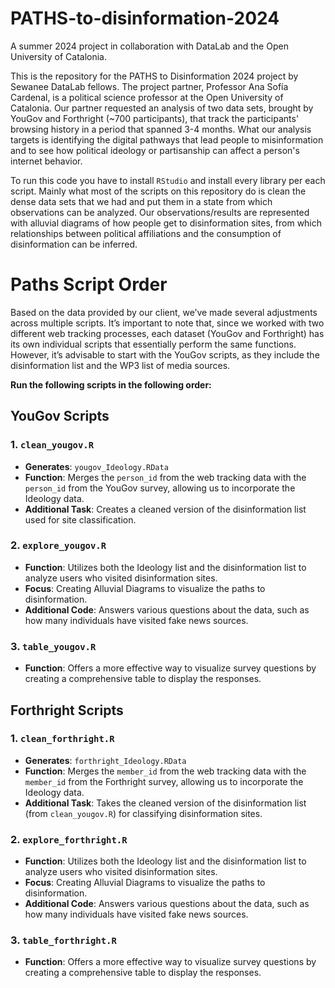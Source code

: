 # PATHS-to-disinformation-2024
A summer 2024 project in collaboration with DataLab and the Open University of Catalonia.

This is the repository for the PATHS to Disinformation 2024 project by Sewanee DataLab fellows. The project partner, Professor Ana Sofía Cardenal, is a political science professor at the Open University of Catalonia. Our partner requested an analysis of two data sets, brought by YouGov and Forthright (~700 participants), that track the participants' browsing history in a period that spanned 3-4 months. What our analysis targets is identifying the digital pathways that lead people to misinformation and to see how political ideology or partisanship can affect a person's internet behavior.   

To run this code you have to install `RStudio` and install every library per each script. Mainly what most of the scripts on this repository do is clean the dense data sets that we had and put them in a state from which observations can be analyzed. Our observations/results are represented with alluvial diagrams of how people get to disinformation sites, from which relationships between political affiliations and the consumption of disinformation can be inferred.


# Paths Script Order

Based on the data provided by our client, we’ve made several adjustments across multiple scripts. It’s important to note that, since we worked with two different web tracking processes, each dataset (YouGov and Forthright) has its own individual scripts that essentially perform the same functions. However, it’s advisable to start with the YouGov scripts, as they include the disinformation list and the WP3 list of media sources.

**Run the following scripts in the following order:**

## YouGov Scripts

### 1. `clean_yougov.R`
- **Generates**: `yougov_Ideology.RData`
- **Function**: Merges the `person_id` from the web tracking data with the `person_id` from the YouGov survey, allowing us to incorporate the Ideology data.
- **Additional Task**: Creates a cleaned version of the disinformation list used for site classification.

### 2. `explore_yougov.R`
- **Function**: Utilizes both the Ideology list and the disinformation list to analyze users who visited disinformation sites.
- **Focus**: Creating Alluvial Diagrams to visualize the paths to disinformation.
- **Additional Code**: Answers various questions about the data, such as how many individuals have visited fake news sources.

### 3. `table_yougov.R`
- **Function**: Offers a more effective way to visualize survey questions by creating a comprehensive table to display the responses.

## Forthright Scripts

### 1. `clean_forthright.R`
- **Generates**: `forthright_Ideology.RData`
- **Function**: Merges the `member_id` from the web tracking data with the `member_id` from the Forthright survey, allowing us to incorporate the Ideology data.
- **Additional Task**: Takes the cleaned version of the disinformation list (from `clean_yougov.R`) for classifying disinformation sites.

### 2. `explore_forthright.R`
- **Function**: Utilizes both the Ideology list and the disinformation list to analyze users who visited disinformation sites.
- **Focus**: Creating Alluvial Diagrams to visualize the paths to disinformation.
- **Additional Code**: Answers various questions about the data, such as how many individuals have visited fake news sources.

### 3. `table_forthright.R`
- **Function**: Offers a more effective way to visualize survey questions by creating a comprehensive table to display the responses.
